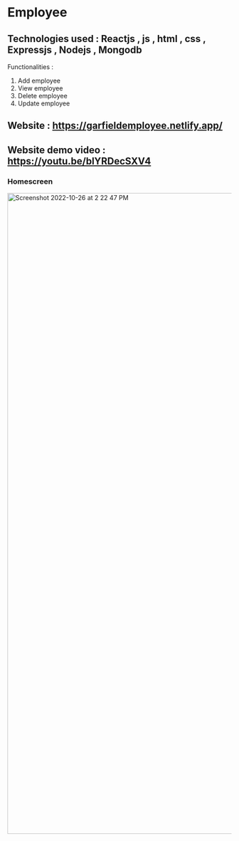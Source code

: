 # Employee

## Technologies used : Reactjs , js , html , css  , Expressjs , Nodejs , Mongodb

Functionalities : 
1) Add employee
2) View employee
3) Delete employee
4) Update employee



## Website : https://garfieldemployee.netlify.app/
## Website demo video : https://youtu.be/blYRDecSXV4

### Homescreen 

<img width="1440" alt="Screenshot 2022-10-26 at 2 22 47 PM" src="https://user-images.githubusercontent.com/49722470/197983217-ba2196fd-6868-4e2e-8ea0-9dee4a95a0bb.png">
